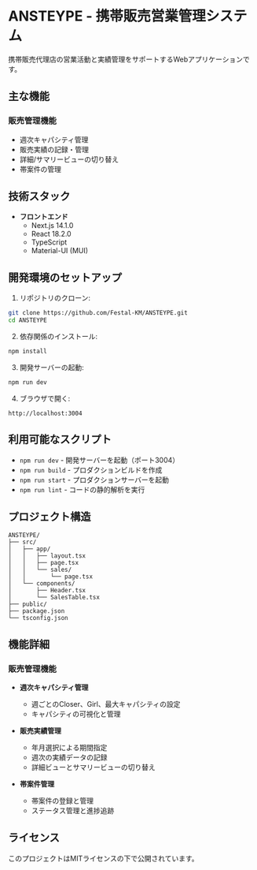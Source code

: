 # ANSTEYPE - 携帯販売営業管理システム

携帯販売代理店の営業活動と実績管理をサポートするWebアプリケーションです。

## 主な機能

### 販売管理機能
- 週次キャパシティ管理
- 販売実績の記録・管理
- 詳細/サマリービューの切り替え
- 帯案件の管理

## 技術スタック

- **フロントエンド**
  - Next.js 14.1.0
  - React 18.2.0
  - TypeScript
  - Material-UI (MUI)

## 開発環境のセットアップ

1. リポジトリのクローン:
```bash
git clone https://github.com/Festal-KM/ANSTEYPE.git
cd ANSTEYPE
```

2. 依存関係のインストール:
```bash
npm install
```

3. 開発サーバーの起動:
```bash
npm run dev
```

4. ブラウザで開く:
```
http://localhost:3004
```

## 利用可能なスクリプト

- `npm run dev` - 開発サーバーを起動（ポート3004）
- `npm run build` - プロダクションビルドを作成
- `npm run start` - プロダクションサーバーを起動
- `npm run lint` - コードの静的解析を実行

## プロジェクト構造

```
ANSTEYPE/
├── src/
│   ├── app/
│   │   ├── layout.tsx
│   │   ├── page.tsx
│   │   └── sales/
│   │       └── page.tsx
│   └── components/
│       ├── Header.tsx
│       └── SalesTable.tsx
├── public/
├── package.json
└── tsconfig.json
```

## 機能詳細

### 販売管理機能
- **週次キャパシティ管理**
  - 週ごとのCloser、Girl、最大キャパシティの設定
  - キャパシティの可視化と管理

- **販売実績管理**
  - 年月選択による期間指定
  - 週次の実績データの記録
  - 詳細ビューとサマリービューの切り替え

- **帯案件管理**
  - 帯案件の登録と管理
  - ステータス管理と進捗追跡

## ライセンス

このプロジェクトはMITライセンスの下で公開されています。
